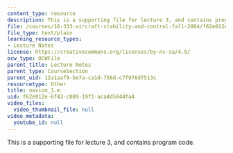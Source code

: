 ```yaml
---
content_type: resource
description: This is a supporting file for lecture 3, and contains program code.
file: /courses/16-333-aircraft-stability-and-control-fall-2004/f62e012e6f43c08919f1aca4d5844fa4_navion_1.m
file_type: text/plain
learning_resource_types:
- Lecture Notes
license: https://creativecommons.org/licenses/by-nc-sa/4.0/
ocw_type: OCWFile
parent_title: Lecture Notes
parent_type: CourseSection
parent_uid: 12a1aaf9-be7a-ca1d-756d-c7f978d7513c
resourcetype: Other
title: navion_1.m
uid: f62e012e-6f43-c089-19f1-aca4d5844fa4
video_files:
  video_thumbnail_file: null
video_metadata:
  youtube_id: null
---
```

This is a supporting file for lecture 3, and contains program code.